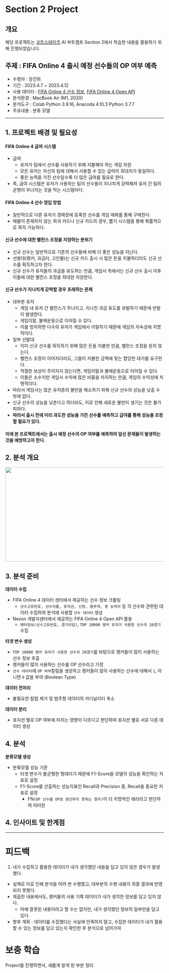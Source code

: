 # Section 2 Project

## 개요
해당 프로젝트는 [코트스테이츠](https://github.com/codestates) AI 부트캠프 Section 2에서 학습한 내용을 활용하기 위해 진행되었습니다.

## 주제 : FIFA Online 4 출시 예정 선수들의 OP 여부 예측
* 수행자 : 장건희
* 기간 : 2023.4.7 ~ 2023.4.12
* 사용 데이터 : [FIFA Online 4 선수 정보](https://fifaonline4.nexon.com/datacenter), [FIFA Online 4 Open API](https://developers.nexon.com/fifaonline4)
* 분석환경 : MacBook Air (M1, 2020)
* 분석도구 : Colab Python 3.9.16, Anacoda 4.10.3 Python 3.7.7
* 주요내용 : 분류 모델
* * *

## 1. 프로젝트 배경 및 필요성

#### FIFA Online 4 급여 시스템
- 급여
  - 유저가 팀에서 선수를 사용하기 위해 지불해야 하는 게임 자원
  - 모든 유저는 자신의 팀에 대해서 사용할 수 있는 급여의 최대치가 동일하다.
  - 좋은 능력을 가진 선수일수록 더 많은 급여를 필요로 한다.
- 즉, 급여 시스템은 유저가 사용하는 팀의 선수들이 지나치게 강력해져 유저 간 팀의 균형이 무너지는 것을 막는 시스템이다.

#### FIFA Online 4 선수 영입 방법
- 일반적으로 다른 유저가 경매장에 등록한 선수를 게임 재화를 통해 구매한다.
- 매물이 존재하지 않는 희귀 카드나 신규 카드의 경우, 뽑기 시스템을 통해 확률적으로 획득 가능하다.

#### 신규 선수에 대한 밸런스 조정을 지양하는 분위기
- 신규 선수는 일반적으로 기존의 선수들에 비해 더 좋은 성능을 지닌다.
- 선발대(랭커, 과금러, 고인물)는 신규 카드 출시 시 많은 돈을 지불하더라도 신규 선수를 획득하고자 한다.
- 신규 선수가 유저들의 과금을 유도하는 만큼, 게임사 측에서는 신규 선수 출시 이후 이들에 대한 밸런스 조정을 최대한 지양한다.

#### 신규 선수가 지나치게 강력할 경우 초래하는 문제
- 대부분 유저
  - 게임 내 유저 간 밸런스가 무너지고, 지나친 과금 유도를 유발하기 때문에 반발이 발생한다.
  - 게임이탈, 불매운동으로 이어질 수 있다.
  - 이를 방치하면 다수의 유저가 게임에서 이탈하기 때문에 게임의 지속성에 치명적이다.
- 일부 선발대
  - 이미 신규 선수를 획득하기 위해 많은 돈을 지불한 만큼, 밸런스 조정을 원치 않는다.
  - 밸런스 조정이 이어지더라도, 그들이 지불한 금액에 맞는 합당한 대가를 요구한다.
  - 적절한 보상이 주어지지 않는다면, 게임이탈과 불매운동으로 이어질 수 있다.
  - 이들은 소수지만 게임사 수익에 많은 비율을 차지하는 만큼, 게임의 수익성에 치명적이다.
- 따라서 게임사는 많은 유저층의 불만을 해소하기 위해 신규 선수의 성능을 낮출 수 밖에 없다.
- 신규 선수의 성능을 낮춘다고 하더라도, 이로 인해 새로운 불만이 생기는 것은 불가피하다.
- **따라서 출시 전에 미리 과도한 성능을 가진 선수를 예측하고 급여를 통해 성능을 조정할 필요가 있다.**

#### 이에 본 프로젝트에서는 출시 예정 선수의 OP 여부를 예측하여 앞선 문제들이 발생하는 것을 예방하고자 한다.

## 2. 분석 개요
<p align="center"><img src = https://i.imgur.com/0PrS47v.png width="1000" height="300"/> </br>


## 3. 분석 준비
**데이터 수집**
- FIFA Online 4 데이터 센터에서 제공하는 선수 정보 크롤링
  - `선수고유번호, 선수이름, 포지션, 신장, 몸무게, 총 능력치` 등 각 선수와 관련된 데이터 수집하여 분석에 사용할 `선수 데이터` 생성
- Nexon 개발자센터에서 제공하는 FIFA Online 4 Open API 활용
  - `메타정보(선수고유번호, 경기타입)`, `TOP 10000 랭커 유저가 사용한 선수의 20경기` 수집

**타겟 변수 생성**
- `TOP 10000 랭커 유저가 사용한 선수의 20경기`를 바탕으로 랭커들이 많이 사용하는 선수 정보 추출
- 랭커들이 많이 사용하는 선수를 OP 선수라고 가정
- `선수 데이터`에 `OP 여부`칼럼을 생성하고 랭커들이 많이 사용하는 선수에 대해서 `1`, 아니면 `0` 값을 부여 (Boolean Type)

**데이터 전처리**
- 불필요한 칼럼 제거 및 범주형 데이터의 카디널리티 축소

**데이터 분리**
- 포지션 별로 OP 여부에 미치는 영향이 다르다고 판단하여 포지션 별로 서로 다른 데이터 생성

## 4. 분석
**분류모델 생성**
- 분류모델 성능 기준
  - 타겟 변수가 불균형한 형태이기 때문에 F1-Score을 모델의 성능을 확인하는 지표로 설정
  - F1-Score를 산출하는 성능지표인 Recall과 Precision 중, Recall을 중요한 지표로 설정
    - FN`(OP 선수를 OP로 판단하지 못하는 경우)`이 더 치명적인 에러라고 판단하여 이러한 
  
  
  

## 4. 인사이트 및 한계점



* * *
# 피드백
1. 내가 수집하고 활용한 데이터가 내가 생각했던 내용을 담고 있지 않은 경우가 발생했다.
  - 실제로 이로 인해 분석을 어려 번 수행했고, 대부분의 수행 내용이 최종 결과에 반영되지 못했다.
  - 제출한 내용에서도, 랭커들의 사용 기록 데이터가 내가 생각한 정보를 담고 있지 않다.
    - 아예 잘못된 내용이라고 할 수는 없지만, 내가 생각했던 정보의 일부만을 담고 있다.
  - 향후 계획 : 데이터를 수집했다는 사실에 만족하지 말고, 수집한 데이터가 내가 활용할 수 있는 정보를 담고 있는지 확인한 후 분석으로 넘어가자
  

# 보충 학습  
Project를 진행하면서, 새롭게 알게 된 부분 정리

